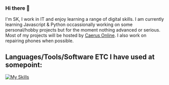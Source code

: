 ### Hi there 👋
I'm SK, I work in IT and enjoy learning a range of digital skills. I am currently learning Javascript & Python occassionally working on some personal/hobby projects but for the moment nothing advanced or serious. Most of my projects will be hosted by [Caerus Online](https://github.com/Caerus-Online/.github). I also work on repairing phones when possible. 

## Languages/Tools/Software ETC I have used at somepoint:
[![My Skills](https://skillicons.dev/icons?i=js,html,css,python,bootstrap,react,vscode,netlify,linux,docker)](https://skillicons.dev)

